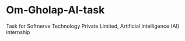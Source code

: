 # Om-Gholap-AI-task
Task for Softnerve Technology Private Limited, Artificial Intelligence (AI) internship
